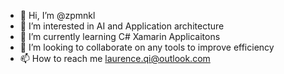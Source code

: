 - 👋 Hi, I’m @zpmnkl
- 👀 I’m interested in AI and Application architecture
- 🌱 I’m currently learning C# Xamarin Applicaitons
- 💞️ I’m looking to collaborate on any tools to improve efficiency
- 📫 How to reach me laurence.qi@outlook.com

<!---
zpmnkl/zpmnkl is a ✨ special ✨ repository because its `README.md` (this file) appears on your GitHub profile.
You can click the Preview link to take a look at your changes.
--->
